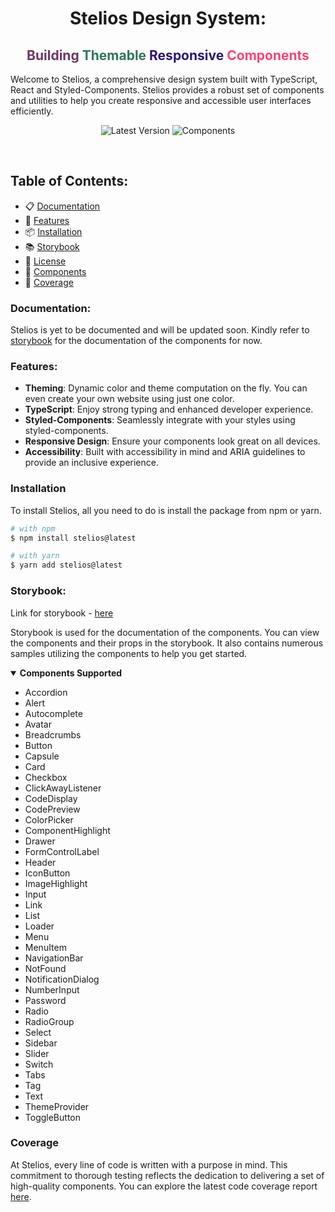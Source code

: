 <h1 align="center"> Stelios Design System:</h1>
<h2 align="center">
  <span style="color: #6e3562">Building </span>
  <span style="color: #2e765e">Themable</span>
  <span style="color: #2d1674">Responsive</span>
  <span style="color: #fb4570">Components</span>
</h2>

Welcome to Stelios, a comprehensive design system built with TypeScript, React and Styled-Components. Stelios provides a robust set of components and utilities to help you create responsive and accessible user interfaces efficiently.


<p align="center">
  <img alt="Latest Version" src="https://badgen.net/static/latest/1.0.11/blue/"/>
  <!-- <img alt="Downloads" src="https://badgen.net/static/downloads/40/orange"/> -->
  <img alt="Components" src="https://badgen.net/static/components/41/green"/>
</p>

<br/>

## Table of Contents:
- 📋 [Documentation](#documentation)
- 🚀 [Features](#features)
- 📦 [Installation](#installation)
- 📚 [Storybook](#storybook)
- 📝 [License](#license)
- 📱 [Components](#components)
- 💯 [Coverage](#coverage)
<!-- - 📞 [Contact](#contact)
- 🙏 [Acknowledgements](#acknowledgements)
- 📜 [Changelog](#changelog)
- 📖 [Contributing](#contributing)
- 📜 [Code of Conduct](#code-of-conduct)
- 📜 [Contributors](#contributors)
- 📜 [Sponsors](#sponsors) -->

### Documentation:
Stelios is yet to be documented and will be updated soon.
Kindly refer to [storybook](https://yuva0.github.io/stelios/storybook) for the documentation of the components for now.

### Features:
- **Theming**: Dynamic color and theme computation on the fly. You can even create your own website using just one color.
- **TypeScript**: Enjoy strong typing and enhanced developer experience.
- **Styled-Components**: Seamlessly integrate with your styles using styled-components.
- **Responsive Design**: Ensure your components look great on all devices.
- **Accessibility**: Built with accessibility in mind and ARIA guidelines to provide an inclusive experience.

### Installation
To install Stelios, all you need to do is install the package from npm or yarn.
```sh
# with npm
$ npm install stelios@latest

# with yarn
$ yarn add stelios@latest
```

### Storybook: 
Link for storybook - [here](https://yuva0.github.io/stelios/)

Storybook is used for the documentation of the components. You can view the components and their props in the storybook.
It also contains numerous samples utilizing the components to help you get started.

<details open>
  <summary><h4 style="display: inline" id="components">Components Supported</h3></summary>
  <ul>
    <li>Accordion</li>
    <li>Alert</li>
    <li>Autocomplete</li>
    <li>Avatar</li>
    <li>Breadcrumbs</li>
    <li>Button</li>
    <li>Capsule</li>
    <li>Card</li>
    <li>Checkbox</li>
    <li>ClickAwayListener</li>
    <li>CodeDisplay</li>
    <li>CodePreview</li>
    <li>ColorPicker</li>
    <li>ComponentHighlight</li>
    <li>Drawer</li>
    <li>FormControlLabel</li>
    <li>Header</li>
    <li>IconButton</li>
    <li>ImageHighlight</li>
    <li>Input</li>
    <li>Link</li>
    <li>List</li>
    <li>Loader</li>
    <li>Menu</li>
    <li>MenuItem</li>
    <li>NavigationBar</li>
    <li>NotFound</li>
    <li>NotificationDialog</li>
    <li>NumberInput</li>
    <li>Password</li>
    <li>Radio</li>
    <li>RadioGroup</li>
    <li>Select</li>
    <li>Sidebar</li>
    <li>Slider</li>
    <li>Switch</li>
    <li>Tabs</li>
    <li>Tag</li>
    <li>Text</li>
    <li>ThemeProvider</li>
    <li>ToggleButton</li>
</details>

### Coverage
At Stelios, every line of code is written with a purpose in mind. 
This commitment to thorough testing reflects the dedication to delivering a set of high-quality components. 
You can explore the latest code coverage report [here](https://yuva0.github.io/stelios/coverage).